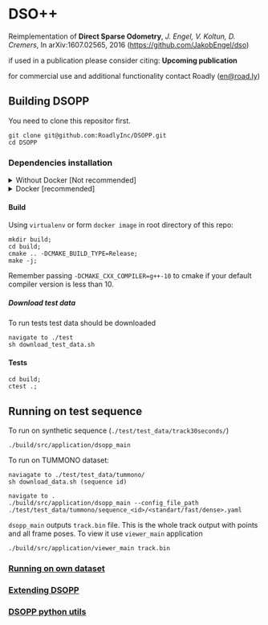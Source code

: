 # DSO++

Reimplementation of **Direct Sparse Odometry**, *J. Engel, V. Koltun, D. Cremers*, In arXiv:1607.02565, 2016 (https://github.com/JakobEngel/dso) 

if used in a publication please consider citing: **Upcoming publication**

for commercial use and additional functionality contact Roadly (en@road.ly)

## Building DSOPP

You need to clone this repositor first.

```
git clone git@github.com:RoadlyInc/DSOPP.git
cd DSOPP
```

### Dependencies installation

<details>
<summary>Without Docker [Not recommended]</summary>

Note that this is not a recommended way to build this code.
Even if you want to extend it and take part in a development process, many modern IDEs give you an opportunity to [develp inside a docker contatiner](https://code.visualstudio.com/docs/remote/containers).
This section is more of an outline of the build process. If you encounter any problems please open an issue.

Be sure that `python3` is installed on your machine.

#### Using python virtual evironment [recommended]

It is recommended to exploit python virtual environments for each external project not to mess up your system's python dependecies.
To install `virtualenv` package:

```
pip3 install virtualenv 
```

To create a virtual environment run the following command

```
python3 -m venv dsopp_venv
```

And to activate:

```
source dsopp_venv/bin/activate
```

Now depending on your shell settings, you might see `(e) dsopp_venv` in your terminal line.

#### Installing python dependencies

From the root of this repository run:

```
pip3 install -r requirements.txt
```

#### system dependencies

If you are on ubuntu or debian system:

```
apt install cmake libboost-all-dev graphviz doxygen libgl1-mesa-dev libglew-dev 
apt install git-lfs libprotobuf-dev protobuf-compiler libhdf5-dev libfreetype6-dev
apt install libtbb-dev openexr libavcodec-dev libavformat-dev libswscale-dev 
apt install libavutil-dev clang sed gawk clang-10 zlib1g clang-format-10 ninja-build
apt install wget ffmpeg libeigen3-dev libsuitesparse-dev lcov python2
```

Note: This package names are valid for ubuntu 18.04 and 20.04.

To use `clang-format-10` as `clang-format` add following to your `.bashrc` file:

```
alias clang-format='clang-fromat-10'
```

For installation on other systems, please find the alternative name of each package above in your package manager.

#### g++-10 compiler

You need to install at least `g++-10` compiler. For ubuntu it could be done via:

```
sudo add-apt-repository ppa:ubuntu-toolchain-r/test -y
sudo apt-get update
sudo apt -y install g++-10
```

You would need to pass `-DCMAKE_CXX_COMPILER=g++-10` to cmake

#### Recent cmake version

It is recommended ot use one of recent [cmake versions](https://cmake.org/download/). It could be installed via:

```
wget https://cmake.org/files/v3.17/cmake-3.17.0-Linux-x86_64.tar.gz
tar xvf cmake-3.17.0-Linux-x86_64.tar.gz
cd cmake-3.17.0-Linux-x86_64 
sudo cp -r bin /usr/
sudo cp -r share /usr/
sudo cp -r doc /usr/share/
sudo cp -r man /usr/share/
cd ..
rm -rf cmake*
```

Note that this would overwrite you system's cmake. As an alternative you can us it directly from untared directory.

</details>

<details>
<summary>Docker [recommended]</summary>

Docker is a great way to run a code within specific environment on any machine.
To install docker on ubuntu or debian:

```
sudo apt install docker
```

After installation [docker group should be created and added to user](https://docs.docker.com/engine/install/linux-postinstall/).

```
sudo groupadd docker
sudo usermod -aG docker $USER
```

Log out after running the above commands.
Now `cd` to `docker/ubuntu/` and run the following command to build an image

```
docker image build -t dsopp:main --build-arg USER_ID=$(id -u) --build-arg GROUP_ID=$(id -g) .
```

To connect to `dsopp:main` image and use gui docker should be added to xhost

```
xhost local:docker
```

And following command to open shell inside `dsopp:main` image in the current directory:

```
docker run --rm -it -v /tmp/.X11-unix:/tmp/.X11-unix -e HOME=$HOME --net=host -e DISPLAY=$DISPLAY -w $(pwd) -v $HOME:$HOME --device=/dev/dri:/dev/dri -it dsopp:main bash
```

</details>

#### Build

Using `virtualenv` or form `docker image` in root directory of this repo:

```
mkdir build;
cd build;
cmake .. -DCMAKE_BUILD_TYPE=Release;
make -j;
```

Remember passing `-DCMAKE_CXX_COMPILER=g++-10` to cmake if your default compiler version is less than 10.

##### Download test data
To run tests test data should be downloaded


```
navigate to ./test
sh download_test_data.sh
```

#### Tests

```
cd build;
ctest .;
```

## Running on test sequence

To run on synthetic sequence (`./test/test_data/track30seconds/`)

```
./build/src/application/dsopp_main
```

To run on TUMMONO dataset:

```
naviagate to ./test/test_data/tummono/
sh download_data.sh (sequence id)

navigate to .
./build/src/application/dsopp_main --config_file_path ./test/test_data/tummono/sequence_<id>/<standart/fast/dense>.yaml
```

`dsopp_main` outputs `track.bin` file. This is the whole track output with points and all frame poses.
To view it use `viewer_main` application

```
./build/src/application/viewer_main track.bin
```

### [Running on own dataset](docs/running_on_own_dataset.md)

### [Extending DSOPP](docs/extending_dsopp.md)

### [DSOPP python utils](docs/pydsopp_utilities.md)
<!---
### Python library only build

the library would be built in `build/pydsopp`

```
git clone --depth 1 https://github.com/RoadAR/DSOPP
mkdir build && cd build
cmake ../ -DBUILD_DOC=ON -DCHECK_FORMAT=ON
make pydsopp_lib
```

## Python library utils:
from `build` directory:

* `track2json` -- export `track.bin` to json

```
python3 -m pydsopp.utils.track2json --track input_track.bin --output output_track.json
```

* `extract_images` -- extract images from `track.bin`

```
python3 -m pydsopp.utils.extract_images --track input_track.bin --images output_image_folder
```

* `point_cloud_exporter` -- export point cloud in `xyz` or `las` format, in addition poses could be exported via `poses_file` path

Poses are exported in `frame_id t_x t_y t_z q_x q_y q_z q_w` format. Each pose is from camera to `ecef` world.
```
python3 -m pydsopp.utils.point_cloud_exporter --track track.bin --output output.xyz --coord_system ecef --color_scheme image_colors --file_format xyz --poses_file poses.txt
```
-->
